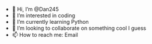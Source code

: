 - 👋 Hi, I’m @Dan245
- 👀 I’m interested in coding
- 🌱 I’m currently learning Python
- 💞️ I’m looking to collaborate on something cool I guess
- 📫 How to reach me: Email

<!---
Dan245/Dan245 is a ✨ special ✨ repository because its `README.md` (this file) appears on your GitHub profile.
You can click the Preview link to take a look at your changes.
--->
